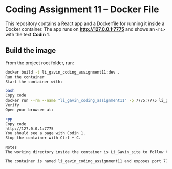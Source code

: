 # Coding Assignment 11 – Docker File

This repository contains a React app and a Dockerfile for running it inside a Docker container.
The app runs on **http://127.0.0.1:7775** and shows an `<h1>` with the text **Codin 1**.

## Build the image
From the project root folder, run:
```bash
docker build -t li_gavin_coding_assignment11:dev .
Run the container
Start the container with:

bash
Copy code
docker run --rm --name "li_gavin_coding_assignment11" -p 7775:7775 li_gavin_coding_assignment11:dev
Verify
Open your browser at:

cpp
Copy code
http://127.0.0.1:7775
You should see a page with Codin 1.
Stop the container with Ctrl + C.

Notes
The working directory inside the container is Li_Gavin_site to follow the assignment requirement.

The container is named li_gavin_coding_assignment11 and exposes port 7775.